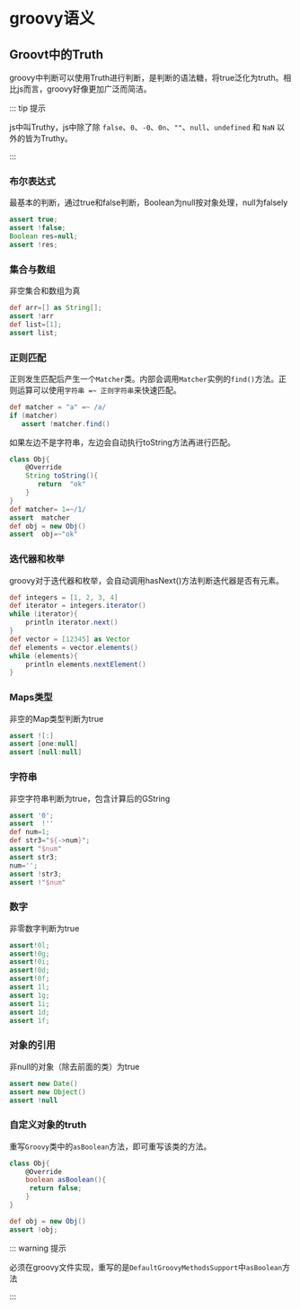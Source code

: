 # groovy语义

## Groovt中的Truth

groovy中判断可以使用Truth进行判断，是判断的语法糖，将true泛化为truth。相比js而言，groovy好像更加广泛而简洁。

::: tip 提示

js中叫Truthy，js中除了除 `false`、`0`、`-0`、`0n`、`""`、`null`、`undefined` 和 `NaN` 以外的皆为Truthy。

:::

### 布尔表达式

最基本的判断，通过true和false判断，Boolean为null按对象处理，null为falsely

```groovy
assert true;
assert !false;
Boolean res=null;
assert !res;
```

### 集合与数组

非空集合和数组为真

```groovy
def arr=[] as String[];
assert !arr
def list=[1];
assert list;
```

### <span id="reg-matcher">正则匹配</span>

正则发生匹配后产生一个`Matcher`类。内部会调用`Matcher`实例的`find()`方法。正则运算可以使用`字符串 =~ 正则字符串`来快速匹配。

```groovy
def matcher = "a" =~ /a/
if (matcher)
   assert !matcher.find()
```

如果左边不是字符串，左边会自动执行toString方法再进行匹配。

```groovy
class Obj{
    @Override
    String toString(){
       return  "ok"
    }
}
def matcher= 1=~/1/
assert  matcher
def obj = new Obj()
assert  obj=~"ok"
```

### 迭代器和枚举

groovy对于迭代器和枚举，会自动调用hasNext()方法判断迭代器是否有元素。

```groovy
def integers = [1, 2, 3, 4]
def iterator = integers.iterator()
while (iterator){
    println iterator.next()
}
def vector = [12345] as Vector
def elements = vector.elements()
while (elements){
    println elements.nextElement()
}
```

### Maps类型

非空的Map类型判断为true

```groovy
assert ![:]
assert [one:null]
assert [null:null]
```

### 字符串

非空字符串判断为true，包含计算后的GString

```groovy
assert '0';
assert  !''
def num=1;
def str3="${->num}";
assert "$num"
assert str3;
num='';
assert !str3;
assert !"$num"
```

### 数字

非零数字判断为true

```groovy
assert!0l;
assert!0g;
assert!0i;
assert!0d;
assert!0f;
assert 1l;
assert 1g;
assert 1i;
assert 1d;
assert 1f;
```

### 对象的引用

非null的对象（除去前面的类）为true

```groovy
assert new Date()
assert new Object()
assert !null
```

### 自定义对象的truth

重写`Groovy`类中的`asBoolean`方法，即可重写该类的方法。

```groovy
class Obj{
    @Override
    boolean asBoolean(){
     return false;
    }
}

def obj = new Obj()
assert !obj;
```

::: warning 提示

必须在groovy文件实现，重写的是`DefaultGroovyMethodsSupport`中`asBoolean`方法

:::

